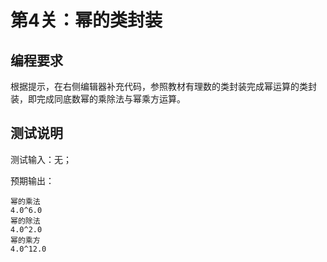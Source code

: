 # 第4关：幂的类封装
## 编程要求
根据提示，在右侧编辑器补充代码，参照教材有理数的类封装完成幂运算的类封装，即完成同底数幂的乘除法与幂乘方运算。

## 测试说明
测试输入：无；

预期输出：
```
幂的乘法
4.0^6.0
幂的除法
4.0^2.0
幂的乘方
4.0^12.0
```